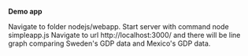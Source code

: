 
**Demo app**

Navigate to folder nodejs/webapp.
Start server with command node simpleapp.js
Navigate to url http://localhost:3000/ and there will be line graph comparing Sweden's GDP data and Mexico's GDP data.

